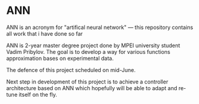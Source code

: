 # ANN
ANN is an acronym for "artifical neural network" — this repository contains all work that
i have done so far

ANN is 2-year master degree project done by MPEI university student Vadim Pribylov.
The goal is to develop a way for various functions approximation bases on experimental data.

The defence of this project scheduled on mid-June.

Next step in development of this project is to achieve a controller architecture based on
ANN which hopefully will be able to adapt and re-tune itself on the fly.

